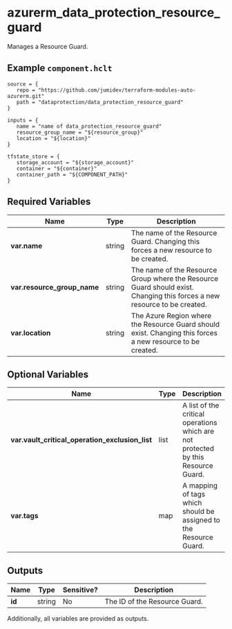 # azurerm_data_protection_resource_guard

Manages a Resource Guard.

## Example `component.hclt`

```hcl
source = {
   repo = "https://github.com/jumidev/terraform-modules-auto-azurerm.git" 
   path = "dataprotection/data_protection_resource_guard" 
}

inputs = {
   name = "name of data_protection_resource_guard" 
   resource_group_name = "${resource_group}" 
   location = "${location}" 
}

tfstate_store = {
   storage_account = "${storage_account}" 
   container = "${container}" 
   container_path = "${COMPONENT_PATH}" 
}

```

## Required Variables

| Name | Type |  Description |
| ---- | --------- |  ----------- |
| **var.name** | string |  The name of the Resource Guard. Changing this forces a new resource to be created. | 
| **var.resource_group_name** | string |  The name of the Resource Group where the Resource Guard should exist. Changing this forces a new resource to be created. | 
| **var.location** | string |  The Azure Region where the Resource Guard should exist. Changing this forces a new resource to be created. | 

## Optional Variables

| Name | Type |  Description |
| ---- | --------- |  ----------- |
| **var.vault_critical_operation_exclusion_list** | list |  A list of the critical operations which are not protected by this Resource Guard. | 
| **var.tags** | map |  A mapping of tags which should be assigned to the Resource Guard. | 



## Outputs

| Name | Type | Sensitive? | Description |
| ---- | ---- | --------- | --------- |
| **id** | string | No  | The ID of the Resource Guard. | 

Additionally, all variables are provided as outputs.
